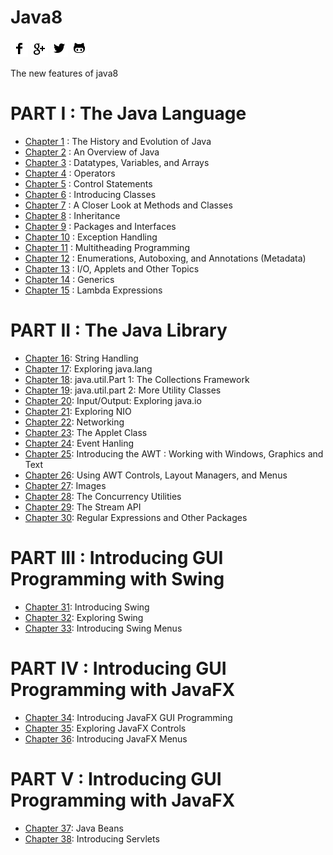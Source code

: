 # Java8

[![facebook][1.1]][1]
[![google-plus][1.2]][2]
[![twitter][1.3]][3]
[![github][1.4]][4]

[1.1]: https://github.com/nagendramca2011/Scala/blob/master/social/facebook.png 
[1.2]: https://github.com/nagendramca2011/Scala/blob/master/social/google-plus.png
[1.3]: https://github.com/nagendramca2011/Scala/blob/master/social/twitter.png 
[1.4]: https://github.com/nagendramca2011/Scala/blob/master/social/github.png 

[1]: https://www.facebook.com/nagendramca4u
[2]: https://plus.google.com/u/0/107349924696808464956
[3]: https://twitter.com/nagendramca2011
[4]: https://github.com/nagendramca2011
The new features of java8

PART I : The Java Language
=
* [Chapter 1][] : The History and Evolution of Java
* [Chapter 2][] : An Overview of Java
* [Chapter 3][] : Datatypes, Variables, and Arrays
* [Chapter 4][] : Operators
* [Chapter 5][] : Control Statements
* [Chapter 6][] : Introducing Classes
* [Chapter 7][] : A Closer Look at Methods and Classes
* [Chapter 8][] : Inheritance
* [Chapter 9][] : Packages and Interfaces
* [Chapter 10][] : Exception Handling
* [Chapter 11][] : Multitheading Programming
* [Chapter 12][] : Enumerations, Autoboxing, and Annotations (Metadata)
* [Chapter 13][] : I/O, Applets and Other Topics
* [Chapter 14][] : Generics
* [Chapter 15][] : Lambda Expressions

PART II : The Java Library
=
* [Chapter 16][]: String Handling
* [Chapter 17][]: Exploring java.lang
* [Chapter 18][]: java.util.Part 1: The Collections Framework
* [Chapter 19][]: java.util.part 2: More Utility Classes
* [Chapter 20][]: Input/Output: Exploring java.io
* [Chapter 21][]: Exploring NIO
* [Chapter 22][]: Networking
* [Chapter 23][]: The Applet Class
* [Chapter 24][]: Event Hanling
* [Chapter 25][]: Introducing the AWT : Working with Windows, Graphics and Text
* [Chapter 26][]: Using AWT Controls, Layout Managers, and Menus
* [Chapter 27][]: Images
* [Chapter 28][]: The Concurrency Utilities
* [Chapter 29][]: The Stream API
* [Chapter 30][]: Regular Expressions and Other Packages

PART III : Introducing GUI Programming with Swing
=

* [Chapter 31][]: Introducing Swing
* [Chapter 32][]: Exploring Swing
* [Chapter 33][]: Introducing Swing Menus

PART IV : Introducing GUI Programming with JavaFX
=

* [Chapter 34][]: Introducing JavaFX GUI Programming
* [Chapter 35][]: Exploring JavaFX Controls
* [Chapter 36][]: Introducing JavaFX Menus

PART V : Introducing GUI Programming with JavaFX
=
* [Chapter 37][]: Java Beans
* [Chapter 38][]: Introducing Servlets 


[Chapter 1]: <https://github.com/nagendramca2011/JAVA8/tree/master/Chapter1>
[Chapter 2]: <https://github.com/nagendramca2011/JAVA8/tree/master/Chapter2>
[Chapter 3]: <https://github.com/nagendramca2011/JAVA8/tree/master/Chapter3>
[Chapter 4]: <https://github.com/nagendramca2011/JAVA8/tree/master/Chapter4>
[Chapter 5]: <https://github.com/nagendramca2011/JAVA8/tree/master/Chapter5>
[Chapter 6]: <https://github.com/nagendramca2011/JAVA8/tree/master/Chapter6>
[Chapter 7]: <https://github.com/nagendramca2011/JAVA8/tree/master/Chapter7>
[Chapter 8]: <https://github.com/nagendramca2011/JAVA8/tree/master/Chapter8>
[Chapter 9]: <https://github.com/nagendramca2011/JAVA8/tree/master/Chapter9> 
[Chapter 10]: <https://github.com/nagendramca2011/JAVA8/tree/master/Chapter10>
[Chapter 11]: <https://github.com/nagendramca2011/JAVA8/tree/master/Chapter11>
[Chapter 12]: <https://github.com/nagendramca2011/JAVA8/tree/master/Chapter12>
[Chapter 13]: <https://github.com/nagendramca2011/JAVA8/tree/master/Chapter13>
[Chapter 14]: <https://github.com/nagendramca2011/JAVA8/tree/master/Chapter14>
[Chapter 15]: <https://github.com/nagendramca2011/JAVA8/tree/master/Chapter15>
[Chapter 16]: <https://github.com/nagendramca2011/JAVA8/tree/master/Chapter16>
[Chapter 17]: <https://github.com/nagendramca2011/JAVA8/tree/master/Chapter17>
[Chapter 18]: <https://github.com/nagendramca2011/JAVA8/tree/master/Chapter18>
[Chapter 19]: <https://github.com/nagendramca2011/JAVA8/tree/master/Chapter19>
[Chapter 20]: <https://github.com/nagendramca2011/JAVA8/tree/master/Chapter20>
[Chapter 21]: <https://github.com/nagendramca2011/JAVA8/tree/master/Chapter6>
[Chapter 22]: <https://github.com/nagendramca2011/JAVA8/tree/master/Chapter7>
[Chapter 23]: <https://github.com/nagendramca2011/JAVA8/tree/master/Chapter8>
[Chapter 24]: <https://github.com/nagendramca2011/JAVA8/tree/master/Chapter9> 
[Chapter 25]: <https://github.com/nagendramca2011/JAVA8/tree/master/Chapter10>
[Chapter 26]: <https://github.com/nagendramca2011/JAVA8/tree/master/Chapter11>
[Chapter 27]: <https://github.com/nagendramca2011/JAVA8/tree/master/Chapter12>
[Chapter 28]: <https://github.com/nagendramca2011/JAVA8/tree/master/Chapter13>
[Chapter 29]: <https://github.com/nagendramca2011/JAVA8/tree/master/Chapter14>
[Chapter 30]: <https://github.com/nagendramca2011/JAVA8/tree/master/Chapter15>
[Chapter 31]: <https://github.com/nagendramca2011/JAVA8/tree/master/Chapter15>
[Chapter 32]: <https://github.com/nagendramca2011/JAVA8/tree/master/Chapter15>
[Chapter 33]: <https://github.com/nagendramca2011/JAVA8/tree/master/Chapter15>
[Chapter 34]: <https://github.com/nagendramca2011/JAVA8/tree/master/Chapter15>
[Chapter 35]: <https://github.com/nagendramca2011/JAVA8/tree/master/Chapter15>
[Chapter 36]: <https://github.com/nagendramca2011/JAVA8/tree/master/Chapter15>
[Chapter 37]: <https://github.com/nagendramca2011/JAVA8/tree/master/Chapter15>
[Chapter 38]: <https://github.com/nagendramca2011/JAVA8/tree/master/Chapter15>